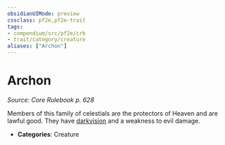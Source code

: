```yaml
---
obsidianUIMode: preview
cssclass: pf2e,pf2e-trait
tags:
- compendium/src/pf2e/crb
- trait/category/creature
aliases: ["Archon"]
---
```

# Archon  
*Source: Core Rulebook p. 628*  

Members of this family of celestials are the protectors of Heaven and are lawful good. They have [darkvision](Reference/Rules/Abilities/darkvision.md) and a weakness to evil damage.

- **Categories**: Creature